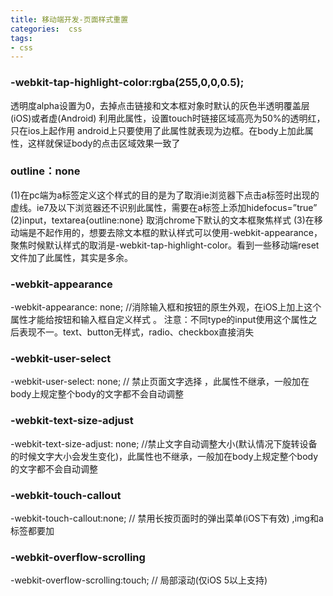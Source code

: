 ```yaml
---
title: 移动端开发-页面样式重置
categories:  css
tags: 
- css
---
```



### -webkit-tap-highlight-color:rgba(255,0,0,0.5);
透明度alpha设置为0，去掉点击链接和文本框对象时默认的灰色半透明覆盖层(iOS)或者虚(Android)
利用此属性，设置touch时链接区域高亮为50%的透明红，
只在ios上起作用 android上只要使用了此属性就表现为边框。在body上加此属性，这样就保证body的点击区域效果一致了

###  outline：none
(1)在pc端为a标签定义这个样式的目的是为了取消ie浏览器下点击a标签时出现的虚线。ie7及以下浏览器还不识别此属性，需要在a标签上添加hidefocus=”true”
(2)input，textarea{outline:none} 取消chrome下默认的文本框聚焦样式
(3)在移动端是不起作用的，想要去除文本框的默认样式可以使用-webkit-appearance，聚焦时候默认样式的取消是-webkit-tap-highlight-color。看到一些移动端reset文件加了此属性，其实是多余。

### -webkit-appearance
 -webkit-appearance: none;  //消除输入框和按钮的原生外观，在iOS上加上这个属性才能给按钮和输入框自定义样式 。 注意：不同type的input使用这个属性之后表现不一。text、button无样式，radio、checkbox直接消失

### -webkit-user-select 
-webkit-user-select: none;   // 禁止页面文字选择 ，此属性不继承，一般加在body上规定整个body的文字都不会自动调整

###  -webkit-text-size-adjust 
-webkit-text-size-adjust: none;  //禁止文字自动调整大小(默认情况下旋转设备的时候文字大小会发生变化)，此属性也不继承，一般加在body上规定整个body的文字都不会自动调整

###  -webkit-touch-callout 
-webkit-touch-callout:none;   // 禁用长按页面时的弹出菜单(iOS下有效) ,img和a标签都要加

###  -webkit-overflow-scrolling 
-webkit-overflow-scrolling:touch;    // 局部滚动(仅iOS 5以上支持)